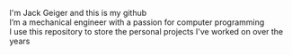 I'm Jack Geiger and this is my github<br>
I’m a mechanical engineer with a passion for computer programming<br>
I use this repository to store the personal projects I've worked on over the years<br>
